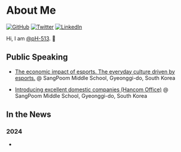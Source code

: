 # About Me

[![GitHub](https://img.shields.io/badge/GitHub-%40ChoYeoungHyeon-239a3b.svg)](https://github.com/ChoYeoungHyeon)
[![Twitter](https://img.shields.io/badge/𝕏-%40ChoYeoungHyeon-58a1f2.svg)](https://twitter.com/ChoYeoungHyeon)
[![LinkedIn](https://img.shields.io/badge/Linked-in-0c66c3.svg)](https://www.linkedin.com/in/Yenghn1/)

Hi, I am [@pH-513](https://github.com/pH-513). 👋 

## Public Speaking

* [The economic impact of esports. The everyday culture driven by esports.](https://www.goeyj.kr/sangpoom-m/main.do) @ SangPoom Middle School, Gyeonggi-do, South Korea

* [Introducing excellent domestic companies (Hancom Office)](https://www.goeyj.kr/sangpoom-m/main.do) @ SangPoom Middle School, Gyeonggi-do, South Korea

## In the News

### 2024

* 

